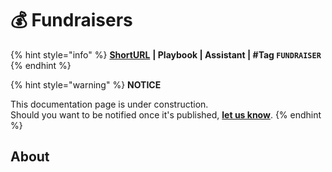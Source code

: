 # 💰 Fundraisers

{% hint style="info" %}
[**ShortURL**](https://tiof.click/TUFR) **| Playbook | Assistant | #Tag `FUNDRAISER`**
{% endhint %}



{% hint style="warning" %}
**NOTICE**

This documentation page is under construction.\
Should you want to be notified once it's published, [**let us know**](https://tiof.click/TIOFTarianUpdatesService).
{% endhint %}

## About

